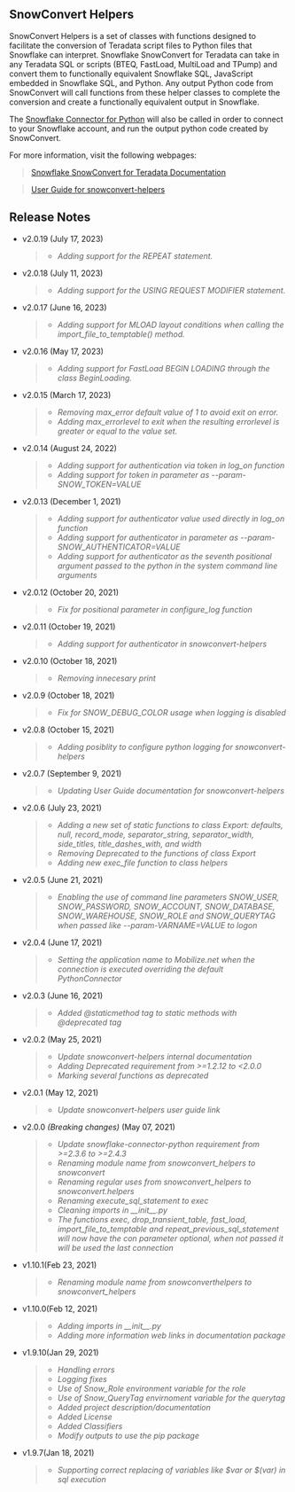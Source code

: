 ## SnowConvert Helpers

SnowConvert Helpers is a set of classes with functions designed to facilitate the conversion of Teradata script files to
Python files that Snowflake can interpret. Snowflake SnowConvert for Teradata can take in any Teradata SQL or
scripts (BTEQ, FastLoad, MultiLoad and TPump) and convert them to functionally equivalent Snowflake SQL,
JavaScript embedded in Snowflake SQL, and Python. Any output Python code from SnowConvert will call functions from these
helper classes to complete the conversion and create a functionally equivalent output in Snowflake.

The [Snowflake Connector for Python](https://pypi.org/project/snowflake-connector-python/) will also be called in order 
to connect to your Snowflake account, and run the output python code created by SnowConvert.

For more information, visit the following webpages:

> [Snowflake SnowConvert for Teradata Documentation](https://docs.snowconvert.com/snowconvert/for-teradata/introduction)

> [User Guide for snowconvert-helpers](https://docs.snowconvert.com/snowconvert-limited-access/-MUuBuIkrrZbtDaKcru_/for-teradata/translation-reference/scripts-translation-reference)

## Release Notes
* v2.0.19 (July 17, 2023)
  > * _Adding support for the REPEAT statement._

* v2.0.18 (July 11, 2023)
  > * _Adding support for the USING REQUEST MODIFIER statement._

* v2.0.17 (June 16, 2023)
  > * _Adding support for MLOAD layout conditions when calling the import_file_to_temptable() method._

* v2.0.16 (May 17, 2023)
  > * _Adding support for FastLoad BEGIN LOADING through the class BeginLoading._

* v2.0.15 (March 17, 2023)
  > * _Removing max_error default value of 1 to avoid exit on error._
  > * _Adding max_errorlevel to exit when the resulting errorlevel is greater or equal to the value set._
  
* v2.0.14 (August 24, 2022)
  > * _Adding support for authentication via token in log_on function_
  > * _Adding support for token in parameter as --param-SNOW_TOKEN=VALUE_
  
* v2.0.13 (December 1, 2021)
  > * _Adding support for authenticator value used directly in log_on function_
  > * _Adding support for authenticator in parameter as --param-SNOW_AUTHENTICATOR=VALUE_
  > * _Adding support for authenticator as the seventh positional argument passed to the python in the system command line arguments_

* v2.0.12 (October 20, 2021)
  > * _Fix for positional parameter in configure_log function_

* v2.0.11 (October 19, 2021)
  > * _Adding support for authenticator in snowconvert-helpers_

* v2.0.10 (October 18, 2021)
  > * _Removing innecesary print_

* v2.0.9 (October 18, 2021)
  > * _Fix for SNOW_DEBUG_COLOR usage when logging is disabled_

* v2.0.8 (October 15, 2021)
  > * _Adding posiblity to configure python logging for snowconvert-helpers_

* v2.0.7 (September 9, 2021)
  > * _Updating User Guide documentation for snowconvert-helpers_

* v2.0.6 (July 23, 2021)
  > * _Adding a new set of static functions to class Export: defaults, null, record_mode, separator_string, separator_width, side_titles, title_dashes_with, and width_
  > * _Removing Deprecated to the functions of class Export_
  > * _Adding new exec_file function to class helpers_

* v2.0.5 (June 21, 2021)
  > * _Enabling the use of command line parameters SNOW_USER, SNOW_PASSWORD, SNOW_ACCOUNT, SNOW_DATABASE, SNOW_WAREHOUSE, SNOW_ROLE and SNOW_QUERYTAG when passed like --param-VARNAME=VALUE to logon_

* v2.0.4 (June 17, 2021)
  > * _Setting the application name to Mobilize.net when the connection is executed overriding the default PythonConnector_

* v2.0.3 (June 16, 2021)
  > * _Added @staticmethod tag to static methods with @deprecated tag_

* v2.0.2 (May 25, 2021)
  > * _Update snowconvert-helpers internal documentation_
  > * _Adding Deprecated requirement from >=1.2.12 to <2.0.0_
  > * _Marking several functions as deprecated_

* v2.0.1 (May 12, 2021)
  > * _Update snowconvert-helpers user guide link_

* v2.0.0 _(Breaking changes)_ (May 07, 2021)
  > * _Update snowflake-connector-python requirement from >=2.3.6 to >=2.4.3_
  > * _Renaming module name from snowconvert_helpers to snowconvert_
  > * _Renaming regular uses from snowconvert_helpers to snowconvert.helpers_
  > * _Renaming execute_sql_statement to exec_
  > * _Cleaning imports in \_\_init\_\_.py_
  > * _The functions exec, drop_transient_table, fast_load, import_file_to_temptable and repeat_previous_sql_statement will now have the con parameter optional, when not passed it will be used the last connection_

* v1.10.1(Feb 23, 2021)
  > * _Renaming module name from snowconverthelpers to snowconvert_helpers_

* v1.10.0(Feb 12, 2021)
  > * _Adding imports in \_\_init\_\_.py_
  > * _Adding more information web links in documentation package_

* v1.9.10(Jan 29, 2021)
  > * _Handling errors_
  > * _Logging fixes_
  > * _Use of Snow_Role environment variable for the role_
  > * _Use of Snow_QueryTag envirnoment variable for the querytag_
  > * _Added project description/documentation_
  > * _Added License_
  > * _Added Classifiers_
  > * _Modify outputs to use the pip package_

* v1.9.7(Jan 18, 2021)
  > * _Supporting correct replacing of variables like $var or $(var) in sql execution_
